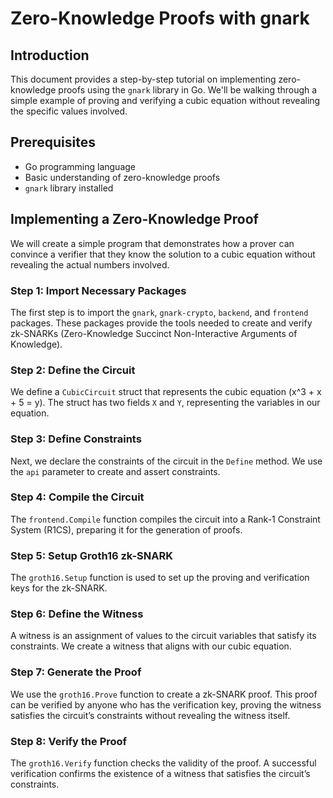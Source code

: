 # Zero-Knowledge Proofs with gnark

## Introduction

This document provides a step-by-step tutorial on implementing zero-knowledge proofs using the `gnark` library in Go. We'll be walking through a simple example of proving and verifying a cubic equation without revealing the specific values involved.

## Prerequisites

- Go programming language
- Basic understanding of zero-knowledge proofs
- `gnark` library installed

## Implementing a Zero-Knowledge Proof

We will create a simple program that demonstrates how a prover can convince a verifier that they know the solution to a cubic equation without revealing the actual numbers involved.

### Step 1: Import Necessary Packages

The first step is to import the `gnark`, `gnark-crypto`, `backend`, and `frontend` packages. These packages provide the tools needed to create and verify zk-SNARKs (Zero-Knowledge Succinct Non-Interactive Arguments of Knowledge).

### Step 2: Define the Circuit

We define a `CubicCircuit` struct that represents the cubic equation \(x^3 + x + 5 = y\). The struct has two fields `X` and `Y`, representing the variables in our equation.

### Step 3: Define Constraints

Next, we declare the constraints of the circuit in the `Define` method. We use the `api` parameter to create and assert constraints.

### Step 4: Compile the Circuit

The `frontend.Compile` function compiles the circuit into a Rank-1 Constraint System (R1CS), preparing it for the generation of proofs.

### Step 5: Setup Groth16 zk-SNARK

The `groth16.Setup` function is used to set up the proving and verification keys for the zk-SNARK.

### Step 6: Define the Witness

A witness is an assignment of values to the circuit variables that satisfy its constraints. We create a witness that aligns with our cubic equation.

### Step 7: Generate the Proof

We use the `groth16.Prove` function to create a zk-SNARK proof. This proof can be verified by anyone who has the verification key, proving the witness satisfies the circuit’s constraints without revealing the witness itself.

### Step 8: Verify the Proof

The `groth16.Verify` function checks the validity of the proof. A successful verification confirms the existence of a witness that satisfies the circuit’s constraints.
